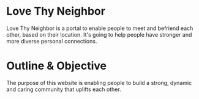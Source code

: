 # Love Thy Neighbor
Love Thy Neighbor is a portal to enable people to meet and befriend each other, based on their location. It's going to help people have stronger and more diverse personal connections.

# Outline & Objective
The purpose of this website is enabling people to build a strong, dynamic and caring community that uplifts each other.
